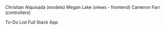 Christian Alquisada (models)
Megan Lake (views - frontend)
Cameron Farr (controllers)

To-Do List Full Stack App

